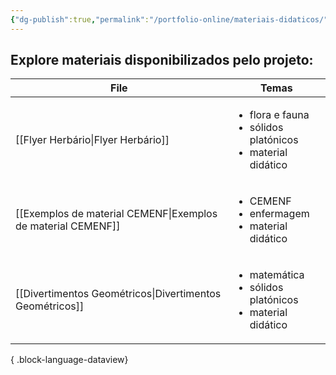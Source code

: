 ```yaml
---
{"dg-publish":true,"permalink":"/portfolio-online/materiais-didaticos/","created":"2024-02-05T11:59:48.268-03:00","updated":"2024-02-05T10:50:52.627-03:00"}
---
```



## Explore materiais disponibilizados pelo projeto:

| File                                                            | Temas                                                                                |
| --------------------------------------------------------------- | ------------------------------------------------------------------------------------ |
| [[Flyer Herbário\|Flyer Herbário]]                           | <ul><li>flora e fauna</li><li>sólidos platónicos</li><li>material didático</li></ul> |
| [[Exemplos de material CEMENF\|Exemplos de material CEMENF]] | <ul><li>CEMENF</li><li>enfermagem</li><li>material didático</li></ul>                |
| [[Divertimentos Geométricos\|Divertimentos Geométricos]]     | <ul><li>matemática</li><li>sólidos platónicos</li><li>material didático</li></ul>    |

{ .block-language-dataview}

